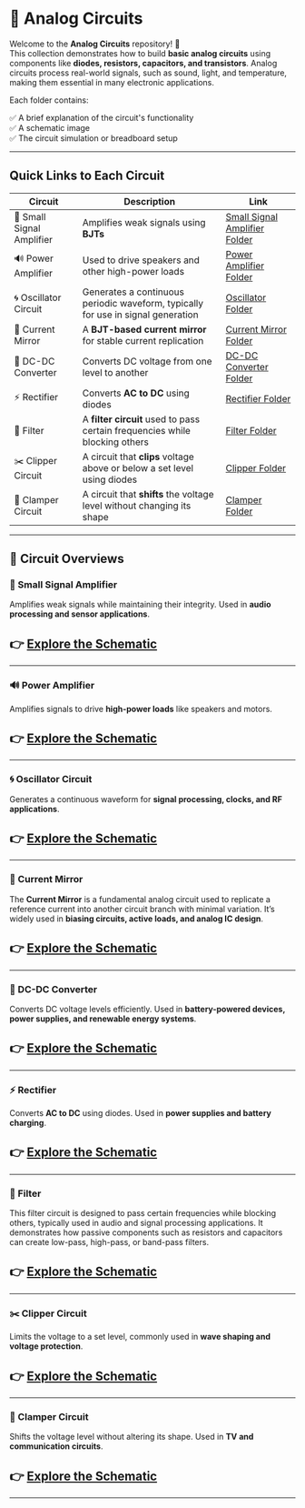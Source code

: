 # 🔌 Analog Circuits

Welcome to the **Analog Circuits** repository! 🎉  
This collection demonstrates how to build **basic analog circuits** using components like **diodes, resistors, capacitors, and transistors**. Analog circuits process real-world signals, such as sound, light, and temperature, making them essential in many electronic applications.

Each folder contains:

✅ A brief explanation of the circuit's functionality  
✅ A schematic image  
✅ The circuit simulation or breadboard setup  

---

## Quick Links to Each Circuit

| Circuit | Description | Link |
|--|--|--|
| 📢 Small Signal Amplifier | Amplifies weak signals using **BJTs** | [Small Signal Amplifier Folder](./Small_Signal_Amplifier) |
| 🔊 Power Amplifier | Used to drive speakers and other high-power loads | [Power Amplifier Folder](./Power_Amplifier) |
| 🌀 Oscillator Circuit | Generates a continuous periodic waveform, typically for use in signal generation | [Oscillator Folder](./Oscillator) |
| 🔄 Current Mirror | A **BJT-based current mirror** for stable current replication | [Current Mirror Folder](./Current_mirror) |
| 🔄 DC-DC Converter | Converts DC voltage from one level to another | [DC-DC Converter Folder](./DCDC_Converter) |
| ⚡ Rectifier | Converts **AC to DC** using diodes | [Rectifier Folder](./Rectifier) |
| 🔎 Filter | A **filter circuit** used to pass certain frequencies while blocking others | [Filter Folder](./Filters) |
| ✂️ Clipper Circuit | A circuit that **clips** voltage above or below a set level using diodes | [Clipper Folder](./Clipper_Circuit) |
| 🔼 Clamper Circuit | A circuit that **shifts** the voltage level without changing its shape | [Clamper Folder](./Clamper_Circuits) |


---

## 📐 Circuit Overviews

### 📢 Small Signal Amplifier
Amplifies weak signals while maintaining their integrity. Used in **audio processing and sensor applications**.

👉 [Explore the Schematic](./Small_Signal_Amplifier)
--
---

### 🔊 Power Amplifier
Amplifies signals to drive **high-power loads** like speakers and motors.

👉 [Explore the Schematic](./Power_Amplifier)
---

---
### 🌀 Oscillator Circuit
Generates a continuous waveform for **signal processing, clocks, and RF applications**.

👉 [Explore the Schematic](./Oscillator)
-
---

### 🔄 Current Mirror  
The **Current Mirror** is a fundamental analog circuit used to replicate a reference current into another circuit branch with minimal variation. It’s widely used in **biasing circuits, active loads, and analog IC design**.

👉 [Explore the Schematic](./Current_mirror)
-
---


### 🔄 DC-DC Converter
Converts DC voltage levels efficiently. Used in **battery-powered devices, power supplies, and renewable energy systems**.

👉 [Explore the Schematic](./DCDC_Converter)
--
---
### ⚡ Rectifier
Converts **AC to DC** using diodes. Used in **power supplies and battery charging**.

👉 [Explore the Schematic](./Rectifier)
--
---


### 🔎 Filter 
This filter circuit is designed to pass certain frequencies while blocking others, typically used in audio and signal processing applications. It demonstrates how passive components such as resistors and capacitors can create low-pass, high-pass, or band-pass filters.

👉 [Explore the Schematic](./Filters)
-
---


### ✂️ Clipper Circuit
Limits the voltage to a set level, commonly used in **wave shaping and voltage protection**.

👉 [Explore the Schematic](./Clipper_Circuit)
-
---

### 🔼 Clamper Circuit
Shifts the voltage level without altering its shape. Used in **TV and communication circuits**.

👉 [Explore the Schematic](./Clamper_Circuits)
-
---












